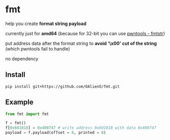 # fmt

help you create **format string payload**

currently just for **amd64** (because for 32-bit you can use [pwntools - fmtstr](http://docs.pwntools.com/en/stable/fmtstr.html))

put address data after the format string to **avoid '\x00' cut of the string** (which pwntools fail to handle)

no dependency

## Install

```
pip install git+https://github.com/OAlienO/fmt.git
```

## Example

```python
from fmt import fmt

f = fmt()
f[0x601018] = 0x400747 # write address 0x601018 with data 0x400747
payload = f.payload(offset = 6, printed = 8)
```
